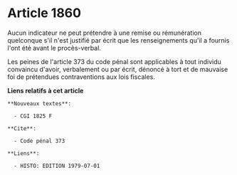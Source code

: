 # Article 1860

Aucun indicateur ne peut prétendre à une remise ou rémunération quelconque s'il n'est justifié par écrit que les
renseignements qu'il a fournis l'ont été avant le procès-verbal.

Les peines de l'article 373 du code pénal sont applicables à tout individu convaincu d'avoir, verbalement ou par écrit,
dénoncé à tort et de mauvaise foi de prétendues contraventions aux lois fiscales.

**Liens relatifs à cet article**

	**Nouveaux textes**:

	  - CGI 1825 F

	**Cite**:

	  - Code pénal 373

	**Liens**:

	  - HISTO: EDITION 1979-07-01
